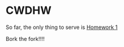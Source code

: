 # CWDHW

So far, the only thing to serve is [Homework 1](https://RW-Squared.github.io/CWDHW/Homework-1.html)

Bork the fork!!!!
